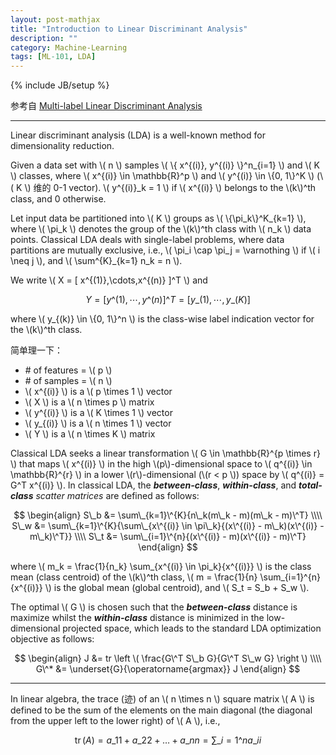 ```yaml
---
layout: post-mathjax
title: "Introduction to Linear Discriminant Analysis"
description: ""
category: Machine-Learning
tags: [ML-101, LDA]
---
```

{% include JB/setup %}

参考自 [Multi-label Linear Discriminant Analysis](http://link.springer.com/chapter/10.1007/978-3-642-15567-3_10)

-----

Linear discriminant analysis (LDA) is a well-known method for dimensionality reduction.

Given a data set with \\( n \\) samples \\( \\{ x\^{(i)}, y\^{(i)} \\}\^n\_{i=1} \\) and \\( K \\) classes, where \\( x\^{(i)} \in \mathbb{R}\^p \\) and \\( y\^{(i)} \in \\{0, 1\\}\^K \\) (\\( K \\) 维的 0-1 vector). \\( y\^{(i)}\_k = 1 \\) if \\( x\^{(i)} \\) belongs to the \\(k\\)^th class, and 0 otherwise.

Let input data be partitioned into \\( K \\) groups as \\( \\{\pi\_k\\}\^K\_{k=1} \\), where \\( \pi\_k \\) denotes the group of the \\(k\\)^th class with \\( n\_k \\) data points. Classical LDA deals with single-label problems, where data partitions are mutually exclusive, i.e., \\( \pi\_i \cap \pi\_j = \varnothing \\) if \\( i \neq j \\), and \\( \sum\^{K}\_{k=1} n\_k = n \\).

We write \\( X = \[ x\^{(1)},\cdots,x\^{(n)} \]\^T \\) and

$$
Y = [y\^{(1)},\cdots,y\^{(n)}]\^T = [y\_{(1)},\cdots,y\_{(K)}]
$$

where \\( y\_{(k)} \in \\{0, 1\\}\^n \\) is the class-wise label indication vector for the \\(k\\)^th class.

简单理一下：

* \# of features = \\( p \\)
* \# of samples = \\( n \\)
* \\( x\^{(i)} \\) is a \\( p \times 1 \\) vector
* \\( X \\) is a \\( n \times p \\) matrix
* \\( y\^{(i)} \\) is a \\( K \times 1 \\) vector
* \\( y\_{(i)} \\) is a \\( n \times 1 \\) vector
* \\( Y \\) is a \\( n \times K \\) matrix

Classical LDA seeks a linear transformation \\( G \in \mathbb{R}\^{p \times r} \\) that maps \\( x\^{(i)} \\) in the high \\(p\\)-dimensional space to \\( q\^{(i)} \in \mathbb{R}\^{r} \\) in a lower \\(r\\)-dimensional (\\(r < p \\)) space by \\( q\^{(i)} = G\^T x\^{(i)} \\). In classical LDA, the _**between-class**_, _**within-class**_, and _**total-class**_ _scatter matrices_ are defined as follows:

$$
\begin{align}
	S\_b &= \sum\_{k=1}\^{K}{n\_k(m\_k - m)(m\_k - m)\^T} \\\\
	S\_w &= \sum\_{k=1}\^{K}{\sum\_{x\^{(i)} \in \pi\_k}{(x\^{(i)} - m\_k)(x\^{(i)} - m\_k)\^T}} \\\\
	S\_t &= \sum\_{i=1}\^{n}{(x\^{(i)} - m)(x\^{(i)} - m)\^T}
\end{align}
$$

where \\( m\_k = \frac{1}{n\_k} \sum\_{x\^{(i)} \in \pi\_k}{x\^{(i)}} \\) is the class mean (class centroid) of the \\(k\\)^th class, \\( m = \frac{1}{n} \sum\_{i=1}\^{n}{x\^{(i)}} \\) is the global mean (global centroid), and \\( S\_t = S\_b + S\_w \\).

The optimal \\( G \\) is chosen such that the _**between-class**_ distance is maximize whilst the _**within-class**_ distance is minimized in the low-dimensional projected space, which leads to the standard LDA optimization objective as follows:

$$
\begin{align}
	J &= tr \left \( \frac{G\^T S\_b G}{G\^T S\_w G} \right \) \\\\
	G\^* &= \underset{G}{\operatorname{argmax}} J
\end{align}
$$

-----

In linear algebra, the trace (迹) of an \\( n \times n \\) square matrix \\( A \\) is defined to be the sum of the elements on the main diagonal (the diagonal from the upper left to the lower right) of \\( A \\), i.e.,

$$
	\operatorname{tr}(A) = a\_{11} + a\_{22} + \dots + a\_{nn} = \sum\_{i=1}\^{n} a\_{ii}
$$
